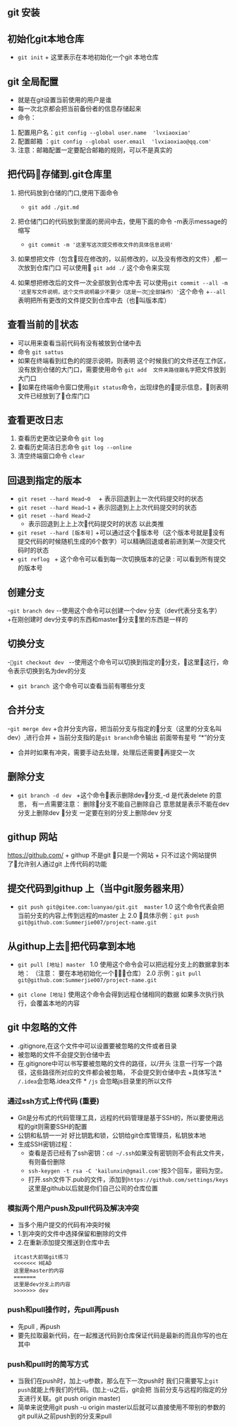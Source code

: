 ## git 安装   

## 初始化git本地仓库
- `git init`
      + 这里表示在本地初始化一个git 本地仓库

## git 全局配置 
- 就是在git设置当前使用的用户是谁 
- 每一次北京都会把当前备份者的信息存储起来 
- 命令：
1. 配置用户名：`git config --global user.name  'lvxiaoxiao'`
2. 配置邮箱 ：`git config --global user.email  'lvxiaoxiao@qq.com'`
3. 注意：邮箱配置一定要配合邮箱的规则，可以不是真实的

## 把代码存储到.git仓库里
1. 把代码放到仓储的门口,使用下面命令
      + `git add ./git.md`
2. 把仓储门口的代码放到里面的房间中去，使用下面的命令  -m表示message的 缩写
      + `git commit -m '这里写这次提交修改文件的具体信息说明'`

3. 如果想把文件（包含现在修改的，以前修改的，以及没有修改的文件）,都一次放到仓库门口
可以使用 `git add ./` 这个命令来实现
4. 如果想把修改后的文件一次全部放到仓库中去
可以使用`git commit --all -m '这里写文件说明，这个文件说明最少不要少（这是一次全部操作）'`这个命令 
   +`--all`表明把所有更改的文件提交到仓库中去（也叫版本库）
  


## 查看当前的状态 
- 可以用来查看当前代码有没有被放到仓储中去 
- 命令 `git sattus`
- 如果在终端看到红色的的提示说明，则表明
这个时候我们的文件还在工作区，没有放到仓储的大门口，需要使用命令 `git add  文件夹路径跟名字`把文件放到大门口 
- 如果在终端命令窗口使用`git status`命令，出现绿色的提示信息，则表明文件已经放到了仓库门口


## 查看更改日志  
1.  查看历史更改记录命令 `git log `
2.  查看历史简洁日志命令 `git log --online`
3.  清空终端窗口命令  `clear`

## 回退到指定的版本 
- `git reset --hard Head~0  `
      + 表示回退到上一次代码提交时的状态 
- `git reset --hard Head~1`
      + 表示回退到上上次代码提交时的状态
-  `git reset --hard Head~2`
      + 表示回退到上上上次代码提交时的状态 
以此类推
-  `git reset --hard [版本号]`
      +可以通过这个版本号（这个版本号就是没有提交代码的时候随机生成的6个数字）可以精确回退或者前进到某一次提交代码时的状态
- `git reflog `
      + 这个命令可以看到每一次切换版本的记录 :
      可以看到所有提交的版本号

## 创建分支 
-`git branch dev`
   --使用这个命令可以创建一个dev 分支（dev代表分支名字）
   +在刚创建时 dev分支李的东西和master分支里的东西是一样的

## 切换分支 
 -`git checkout dev `
    --使用这个命令可以切换到指定的分支，这里这行，命令表示切换到名为dev的分支
- `git branch `这个命令可以查看当前有哪些分支    

## 合并分支 
-`git merge dev`
      +合并分支内容，把当前分支与指定的分支（这里的分支名叫dev）,进行合并
      + 当前分支指的是`git branch`命令输出
      前面带有星号 “*”的分支
- 合并时如果有冲突，需要手动去处理，处理后还需要再提交一次 

## 删除分支 
- `git branch -d dev `
      +这个命令表示删除dev分支,-d 是代表delete 的意思，
      有一点需要注意： 删除分支不能自己删除自己
      意思就是表示不能在dev 分支上删除dev 分支 
      一定要在别的分支上删除dev 分支

## githup 网站 
https://github.com/
      + githup 不是git  只是一个网站
      + 只不过这个网站提供了允许别人通过git 上传代码的功能

## 提交代码到githup 上（当中git服务器来用）
- `git push git@gitee.com:luanyao/git.git  master`
      1.0 这个命令代表会把当前分支的内容上传到远程的master 上
      2.0 具体示例：`git push git@github.com:Summerjie007/project-name.git`



## 从githup上去把代码拿到本地 

- `git pull [地址] master `
   1.0 使用这个命令会可以把远程分支上的数据拿到本地：
   （注意： 要在本地初始化一个仓库）
    2.0 示例：`git pull git@github.com:Summerjie007/project-name.git`

- `git clone [地址]`
      使用这个命令会得到远程仓储相同的数据
      如果多次执行执行，会覆盖本地的内容


## git 中忽略的文件 
- .gitignore,在这个文件中可以设置要被忽略的文件或者目录 
-  被忽略的文件不会提交到仓储中去
- 在.gitignore中可以书写要被忽略的文件的路径，以/开头
   注意一行写一个路径，这些路径所对应的文件都会被忽略，
   不会提交到仓储中去 
      +具体写法
            * `/.idea`会忽略.idea文件
            * `/js`  会忽略js目录里的所以文件



### 通过ssh方式上传代码 (重要)

- Git是分布式的代码管理工具，远程的代码管理是基于SSH的，所以要使用远程的git则需要SSH的配置
- 公钥和私钥一一对 好比钥匙和锁，公钥给git仓库管理员，私钥放本地
- 生成SSH密钥过程：
  - 查看是否已经有了ssh密钥：`cd ~/.ssh`如果没有密钥则不会有此文件夹，有则备份删除
  - `ssh-keygen -t rsa -C 'kailunxin@gmail.com'`按3个回车，密码为空。
  - 打开.ssh文件下.pub的文件，添加到`https://github.com/settings/keys`这里是github以后就是你们自己公司的仓库位置

### 模拟两个用户push及pull代码及解决冲突

- 当多个用户提交的代码有冲突时候
- 1.到冲突的文件中选择保留和删除的文件
- 2.在重新添加提交推送到仓库中去

```
  itcast大前端git练习
  <<<<<<< HEAD
  这里是master的内容
  =======
  这里是dev分支上的内容
  >>>>>>> dev
```

### push和pull操作时，先pull再push

- 先pull , 再push
- 要先拉取最新代码，在一起推送代码到仓库保证代码是最新的而且你写的也在其中

### push和pull时的简写方式

- 当我们在push时，加上-u参数，那么在下一次push时
  我们只需要写上`git push`就能上传我们的代码。(加上-u之后，git会把
  当前分支与远程的指定的分支进行关联。git push origin master)
- 简单来说使用git push -u origin master以后就可以直接使用不带别的参数的git pull从之前push到的分支来pull





